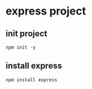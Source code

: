 # express project

## init project

```shell
npm init -y
```

## install express
``` shell
npm install express
```